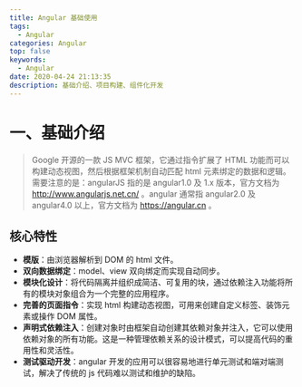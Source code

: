 ```yaml
---
title: Angular 基础使用
tags:
  - Angular
categories: Angular
top: false
keywords:
  - Angular
date: 2020-04-24 21:13:35
description: 基础介绍、项目构建、组件化开发
---
```


# 一、基础介绍
> Google 开源的一款 JS MVC 框架，它通过指令扩展了 HTML 功能而可以构建动态视图，然后根据框架机制自动匹配 html 元素绑定的数据和逻辑。需要注意的是：angularJS 指的是 angular1.0 及 1.x 版本，官方文档为 http://www.angularjs.net.cn/ 。angular 通常指 angular2.0 及 angular4.0 以上，官方文档为 https://angular.cn 。


## 核心特性
  * __模版__：由浏览器解析到 DOM 的 html 文件。
  * __双向数据绑定__：model、view 双向绑定而实现自动同步。
  * __模块化设计__：将代码隔离并组织成简洁、可复用的块，通过依赖注入功能将所有的模块对象组合为一个完整的应用程序。
  * __完善的页面指令__：实现 html 构建动态视图，可用来创建自定义标签、装饰元素或操作 DOM 属性。
  * __声明式依赖注入__：创建对象时由框架自动创建其依赖对象并注入，它可以使用依赖对象的所有功能。这是一种管理依赖关系的设计模式，可以提高代码的重用性和灵活性。
  * __测试驱动开发__：angular 开发的应用可以很容易地进行单元测试和端对端测试，解决了传统的 js 代码难以测试和维护的缺陷。







